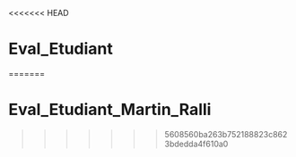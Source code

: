 <<<<<<< HEAD
# Eval_Etudiant
=======
# Eval_Etudiant_Martin_Ralli
>>>>>>> 5608560ba263b752188823c8623bdedda4f610a0
